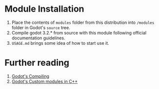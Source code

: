 Module Installation
============
1. Place the contents of `modules` folder from this distribution into `/modules` folder in Godot's `source`  tree. 
2. Compile godot 3.2.* from source with this module following official documentation guidelines.
3. `USAGE.md` brings some idea of how to start use it.

Further reading
===============
1. [Godot's Compiling](https://docs.godotengine.org/en/stable/development/compiling/index.html)
2. [Godot's Custom modules in C++](https://docs.godotengine.org/en/stable/development/cpp/custom_modules_in_cpp.html?highlight=modules)
